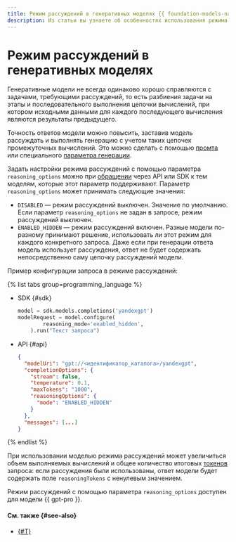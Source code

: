 ```yaml
---
title: Режим рассуждений в генеративных моделях {{ foundation-models-name }}
description: Из статьи вы узнаете об особенностях использования режима рассуждений для повышения точности ответов генеративных моделей {{ foundation-models-full-name }}.
---
```


# Режим рассуждений в генеративных моделях

Генеративные модели не всегда одинаково хорошо справляются с задачами, требующими рассуждений, то есть разбиения задачи на этапы и последовательного выполнения цепочки вычислений, при котором исходными данными для каждого последующего вычисления являются результаты предыдущего.

Точность ответов модели можно повысить, заставив модель рассуждать и выполнять генерацию с учетом таких цепочек промежуточных вычислений. Это можно сделать с помощью [промта](../../gpt-prompting-guide/techniques/CoT.md) или специального [параметра генерации](../../text-generation/api-ref/TextGeneration/completion.md#yandex.cloud.ai.foundation_models.v1.ReasoningOptions).

Задать настройки режима рассуждений с помощью параметра `reasoning_options` можно при [обращении](./models.md#addressing-models) через API или SDK к тем моделям, которые этот параметр поддерживают. Параметр `reasoning_options` может принимать следующие значения:
* `DISABLED` — режим рассуждений выключен. Значение по умолчанию. Если параметр `reasoning_options` не задан в запросе, режим рассуждений выключен.
* `ENABLED_HIDDEN` — режим рассуждений включен. Разные модели по-разному принимают решение, использовать ли этот режим для каждого конкретного запроса. Даже если при генерации ответа модель использует рассуждения, ответ не будет содержать непосредственно саму цепочку рассуждений модели.

Пример конфигурации запроса в режиме рассуждений:

{% list tabs group=programming_language %}

- SDK {#sdk}

  ```python
  model = sdk.models.completions('yandexgpt')
  modelRequest = model.configure(
          reasoning_mode='enabled_hidden',
      ).run("Текст запроса")
  ```

- API {#api}

  ```json
  {
    "modelUri": "gpt://<идентификатор_каталога>/yandexgpt",
    "completionOptions": {
      "stream": false,
      "temperature": 0.1,
      "maxTokens": "1000",
      "reasoningOptions": {
        "mode": "ENABLED_HIDDEN"
      }
    },
    "messages": [...]
  }
  ```

{% endlist %}

При использовании моделью режима рассуждений может увеличиться объем выполняемых вычислений и общее количество итоговых [токенов](./tokens.md) запроса: если рассуждения были использованы, ответ модели будет содержать поле `reasoningTokens` с ненулевым значением.

Режим рассуждений с помощью параметра `reasoning_options` доступен для модели {{ gpt-pro }}.

#### См. также {#see-also}

* [{#T}](../../gpt-prompting-guide/techniques/CoT.md)
